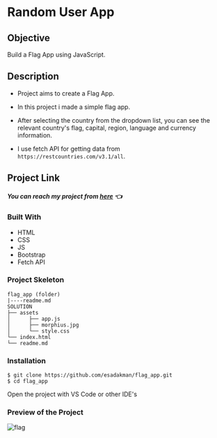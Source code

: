 # Random User App

## Objective

Build a Flag App using JavaScript.

## Description

- Project aims to create a Flag App.

- In this project i made a simple flag app.
- After selecting the country from the dropdown list, you can see the relevant country's flag, capital, region, language and currency information.
- I use fetch API for getting data from `https://restcountries.com/v3.1/all`.

## Project Link

##### You can reach my project from [here](https://flag-app-bootstrap.netlify.app/) 👈

### Built With

- HTML
- CSS
- JS
- Bootstrap
- Fetch API

### Project Skeleton

```
flag_app (folder)
|----readme.md
SOLUTION
├── assets
│      ├── app.js
│      ├── morphius.jpg
│      └── style.css
└── index.html
└── readme.md
```

### Installation

```
$ git clone https://github.com/esadakman/flag_app.git
$ cd flag_app
```

Open the project with VS Code or other IDE's

### Preview of the Project

![flag](https://user-images.githubusercontent.com/98649983/180999412-48c68d83-ae63-49cd-b42a-07404db5fef0.gif)
